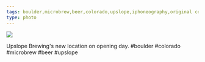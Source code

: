 ```yaml
---
tags: boulder,microbrew,beer,colorado,upslope,iphoneography,original content
type: photo
---
```

<img src="http://25.media.tumblr.com/c8db84f1a9b2a28377b99a7ef9f50cf2/tumblr_mls7lmsgec1rdkc0do1_1280.jpg" />

Upslope Brewing's new location on opening day. #boulder #colorado #microbrew #beer #upslope
